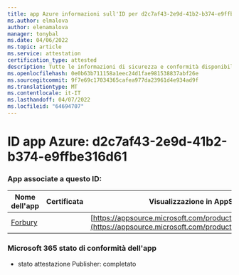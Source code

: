 ```yaml
---
title: app Azure informazioni sull'ID per d2c7af43-2e9d-41b2-b374-e9ffbe316d61
ms.author: elmalova
author: elenamalova
manager: tonybal
ms.date: 04/06/2022
ms.topic: article
ms.service: attestation
certification_type: attested
description: Tutte le informazioni di sicurezza e conformità disponibili per d2c7af43-2e9d-41b2-b374-e9ffbe316d61.
ms.openlocfilehash: 0e0b63b711158a1eec24d1fae981538837abf26e
ms.sourcegitcommit: 9f7e69c17034365cafea977da23961d4e934ad9f
ms.translationtype: MT
ms.contentlocale: it-IT
ms.lasthandoff: 04/07/2022
ms.locfileid: "64694707"
---
```

# <a name="azure-app-id-d2c7af43-2e9d-41b2-b374-e9ffbe316d61"></a>ID app Azure: d2c7af43-2e9d-41b2-b374-e9ffbe316d61


### <a name="apps-associated-with-this-id"></a>App associate a questo ID:
| **Nome dell'app** | **Certificata** | **Visualizzazione in AppSource** |
|--------------|---------------|-----------------------|
| [Forbury](../forward/WA200002916.md) |  | [https://appsource.microsoft.com/product/office/WA200002916](https://appsource.microsoft.com/product/office/WA200002916) |

### <a name="microsoft-365-app-compliance-status"></a>Microsoft 365 stato di conformità dell'app
- stato attestazione Publisher: completato
